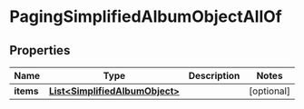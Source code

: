 

# PagingSimplifiedAlbumObjectAllOf


## Properties

| Name | Type | Description | Notes |
|------------ | ------------- | ------------- | -------------|
|**items** | [**List&lt;SimplifiedAlbumObject&gt;**](SimplifiedAlbumObject.md) |  |  [optional] |



